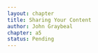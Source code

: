 ```yaml
---
layout: chapter
title: Sharing Your Content
author: John Graybeal
chapter: a5
status: Pending
---
```

